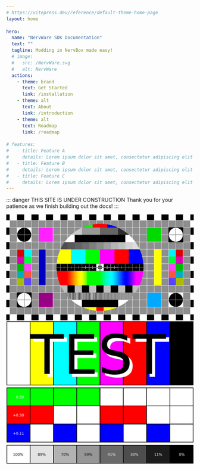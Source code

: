 ```yaml
---
# https://vitepress.dev/reference/default-theme-home-page
layout: home

hero:
  name: "NervWare SDK Documentation"
  text: ""
  tagline: Modding in NervBox made easy!
  # image:
  #   src: /NervWare.svg
  #   alt: NervWare
  actions:
    - theme: brand
      text: Get Started
      link: /installation
    - theme: alt
      text: About
      link: /introduction
    - theme: alt
      text: Roadmap
      link: /roadmap

# features:
#   - title: Feature A
#     details: Lorem ipsum dolor sit amet, consectetur adipiscing elit
#   - title: Feature B
#     details: Lorem ipsum dolor sit amet, consectetur adipiscing elit
#   - title: Feature C
#     details: Lorem ipsum dolor sit amet, consectetur adipiscing elit
---
```



::: danger THIS SITE IS UNDER CONSTRUCTION
Thank you for your patience as we finish building out the docs! 
:::

![Test Image](images/index/istockphoto-816752606-612x612.jpg)
![Test SVG](images/index/Test.svg)
